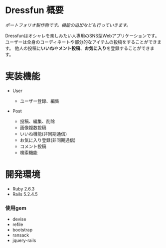 # Dressfun 概要

*ポートフォリオ製作物です。機能の追加なども行っていきます。*

Dressfunはオシャレを楽しみたい人専用のSNS型Webアプリケーションです。
ユーザーは全身のコーディネートや部分的なアイテムの投稿をすることができます。
他人の投稿に**いいね**や**メント投稿**、**お気に入り**を登録することができます。

# 実装機能

- User
  - ユーザー登録、編集

- Post
  - 投稿、編集、削除
  - 画像複数投稿
  - いいね機能(非同期通信)
  - お気に入り登録(非同期通信)
  - コメント投稿
  - 検索機能

# 開発環境

- Ruby 2.6.3
- Rails 5.2.4.5

### 使用gem

- devise
- refile
- bootstrap
- ransack
- jquery-rails